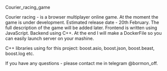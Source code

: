 Courier_racing_game

Courier racing - is a browser multiplayer online game. At the moment the game is under development. Estimated release date - 20th February. The full description of the game will be added later. 
Frontend is written using JavaScript. Backend using C++. At the end I will make a DockerFile so you can easily launch server on your mashine.

C++ libraries using for this project: boost.asio, boost.json, boost.beast, boost.log etc.

If you have any questions - please contact me in telegram @bormon_off. 
